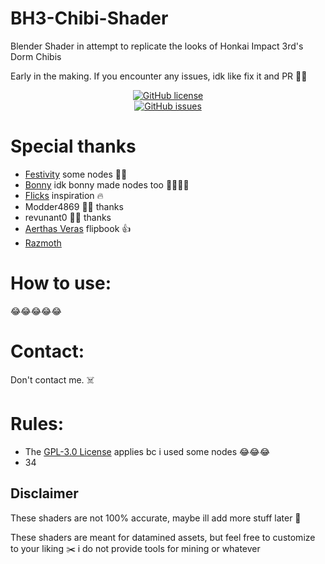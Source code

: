 # BH3-Chibi-Shader

Blender Shader in attempt to replicate the looks of Honkai Impact 3rd's Dorm Chibis

Early in the making. If you encounter any issues, idk like fix it and PR 👍🏿

<p align="center">
    <a href="https://github.com/Moistcrafter/BH3-Chibi-Shader/LICENSE"><img alt="GitHub license" src="https://img.shields.io/github/license/Moistcrafter/BH3-Chibi-Shader?style=for-the-badge"></a><br>
    <a href="https://github.com/Moistcrafter/BH3-Chibi-Shader/issues"><img alt="GitHub issues" src="https://img.shields.io/github/issues/Moistcrafter/BH3-Chibi-Shader?style=for-the-badge"></a>
</p>

# Special thanks

- [Festivity](https://github.com/festivities) some nodes 👍🏿
- [Bonny](https://www.youtube.com/@BonnyAnimations/) idk bonny made nodes too 👍🏿👍🏿
- [Flicks](https://github.com/FlicksDaModdle) inspiration 🔥
- Modder4869 👍🏿 thanks
- revunant0 👍🏿 thanks
- [Aerthas Veras](https://github.com/Aerthas/) flipbook 👍
- [Razmoth](https://github.com/Razmoth/)

# How to use:

😂😂😂😂😂

# Contact:

Don't contact me. ☠️

# Rules:

- The [GPL-3.0 License](https://github.com/festivize/Moistcrafter/BH3-Chibi-Shader/LICENSE) applies bc i used some nodes 😂😂😂
- 34

## Disclaimer

These shaders are not 100% accurate, maybe ill add more stuff later 🦀

These shaders are meant for datamined assets, but feel free to customize to your liking ✂️ i do not provide tools for mining or whatever
